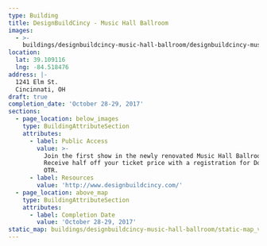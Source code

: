 ```yaml
---
type: Building
title: DesignBuildCincy - Music Hall Ballroom
images:
  - >-
    buildings/designbuildcincy-music-hall-ballroom/designbuildcincy-music-hall-ballroom-0_ehgvyt
location:
  lat: 39.109116
  lng: -84.518476
address: |-
  1241 Elm St.
  Cincinnati, OH
draft: true
completion_date: 'October 28-29, 2017'
sections:
  - page_location: below_images
    type: BuildingAttributeSection
    attributes:
      - label: Public Access
        value: >-
          Join the first show in the newly renovated Music Hall Ballroom.
          Receive half off your ticket price with a registration for Doors Open
          OTR.
      - label: Resources
        value: 'http://www.designbuildcincy.com/'
  - page_location: above_map
    type: BuildingAttributeSection
    attributes:
      - label: Completion Date
        value: 'October 28-29, 2017'
static_map: buildings/designbuildcincy-music-hall-ballroom/static-map_vg09aj
---
```

